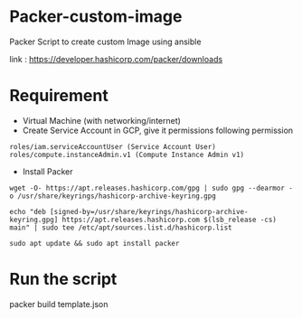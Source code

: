 # Packer-custom-image
Packer Script to create custom Image using ansible  


link : https://developer.hashicorp.com/packer/downloads

# Requirement
- Virtual Machine (with networking/internet)
- Create Service Account in GCP, give it permissions following permission
```
roles/iam.serviceAccountUser (Service Account User)
roles/compute.instanceAdmin.v1 (Compute Instance Admin v1)
```
- Install Packer
```
wget -O- https://apt.releases.hashicorp.com/gpg | sudo gpg --dearmor -o /usr/share/keyrings/hashicorp-archive-keyring.gpg

echo "deb [signed-by=/usr/share/keyrings/hashicorp-archive-keyring.gpg] https://apt.releases.hashicorp.com $(lsb_release -cs) main" | sudo tee /etc/apt/sources.list.d/hashicorp.list

sudo apt update && sudo apt install packer
```

# Run the script
packer build template.json